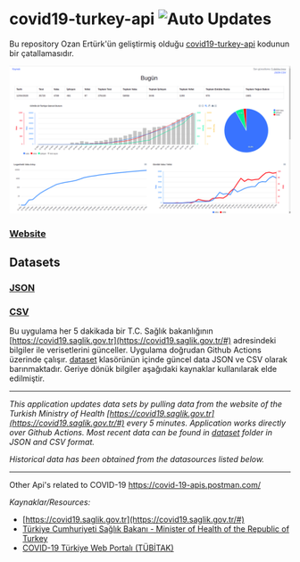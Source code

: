 
# covid19-turkey-api  ![Auto Updates](https://github.com/hbayindir/covid-19-turkey/workflows/Sheduler%20Workflow/badge.svg)

Bu repository Ozan Ertürk'ün geliştirmiş olduğu [covid19-turkey-api](https://github.com/ozanerturk/covid19-turkey-api) kodunun bir çatallamasıdır.

![Image of Application](https://github.com/hbayindir/covid-19-turkey/raw/master/assets/Screenshot%20from%202020-04-12%2021-44-44.png)

### [Website](https://hbayindir.github.io/covid-19-turkey/)
## Datasets
### [JSON](https://raw.githubusercontent.com/hbayindir/covid19-turkey/master/dataset/timeline.json) 
### [CSV](https://raw.githubusercontent.com/hbayindir/covid19-turkey/master/dataset/timeline.csv)

Bu uygulama her 5 dakikada bir  T.C. Sağlık bakanlığının [https://covid19.saglik.gov.tr](https://covid19.saglik.gov.tr/#) adresindeki bilgiler ile verisetlerini günceller. Uygulama doğrudan Github Actions üzerinde çalışır. [dataset](dataset) klasörünün içinde güncel data JSON ve CSV olarak barınmaktadır.
Geriye dönük bilgiler aşağıdaki kaynaklar kullanılarak elde edilmiştir.

-----

*This application updates data sets by pulling data from the website of the Turkish Ministry of Health [https://covid19.saglik.gov.tr](https://covid19.saglik.gov.tr/#) every 5 minutes. Application works directly over Github Actions. Most recent data can be found in [dataset](dataset) folder in JSON and CSV format.*

*Historical data has been obtained from the datasources listed below.*

-----

Other Api's related to COVID-19
https://covid-19-apis.postman.com/

*Kaynaklar/Resources:*
- [https://covid19.saglik.gov.tr](https://covid19.saglik.gov.tr/#) 
- [Türkiye Cumhuriyeti Sağlık Bakanı - Minister of Health of the Republic of Turkey](https://twitter.com/drfahrettinkoca)
- [COVID-19 Türkiye Web Portalı (TÜBİTAK)](https://covid19.tubitak.gov.tr/turkiyede-durum)

